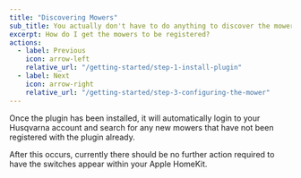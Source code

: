 ```yaml
---
title: "Discovering Mowers"
sub_title: You actually don't have to do anything to discover the mowers...
excerpt: How do I get the mowers to be registered?
actions:
  - label: Previous
    icon: arrow-left
    relative_url: "/getting-started/step-1-install-plugin"
  - label: Next
    icon: arrow-right
    relative_url: "/getting-started/step-3-configuring-the-mower"
---
```

Once the plugin has been installed, it will automatically login to your Husqvarna account and search for any new mowers that have not been registered with the plugin already.

After this occurs, currently there should be no further action required to have the switches appear within your Apple HomeKit.